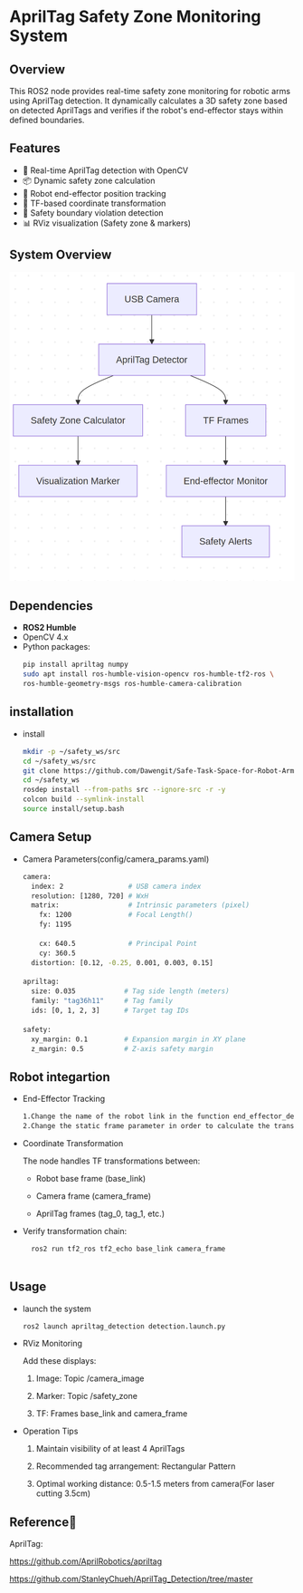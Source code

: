 # AprilTag Safety Zone Monitoring System



## Overview
This ROS2 node provides real-time safety zone monitoring for robotic arms using AprilTag detection. It dynamically calculates a 3D safety zone based on detected AprilTags and verifies if the robot's end-effector stays within defined boundaries.

## Features
- 🎯 Real-time AprilTag detection with OpenCV
- 📦 Dynamic safety zone calculation
- 🤖 Robot end-effector position tracking
- 🔄 TF-based coordinate transformation
- 🚨 Safety boundary violation detection
- 📊 RViz visualization (Safety zone & markers)

## System Overview

![System Architecture](system.png)

## Dependencies
- **ROS2 Humble**
- OpenCV 4.x
- Python packages:
  ```bash
  pip install apriltag numpy
  sudo apt install ros-humble-vision-opencv ros-humble-tf2-ros \
  ros-humble-geometry-msgs ros-humble-camera-calibration

## installation
- install
  ```bash
  mkdir -p ~/safety_ws/src
  cd ~/safety_ws/src
  git clone https://github.com/Dawengit/Safe-Task-Space-for-Robot-Arm.git
  cd ~/safety_ws
  rosdep install --from-paths src --ignore-src -r -y
  colcon build --symlink-install
  source install/setup.bash
  

## Camera Setup
- Camera Parameters(config/camera_params.yaml)
  ```bash
  camera:
    index: 2                # USB camera index
    resolution: [1280, 720] # WxH
    matrix:                 # Intrinsic parameters (pixel)
      fx: 1200              # Focal Length()
      fy: 1195

      cx: 640.5             # Principal Point
      cy: 360.5
    distortion: [0.12, -0.25, 0.001, 0.003, 0.15]

  apriltag:
    size: 0.035            # Tag side length (meters)
    family: "tag36h11"     # Tag family
    ids: [0, 1, 2, 3]      # Target tag IDs

  safety:
    xy_margin: 0.1         # Expansion margin in XY plane
    z_margin: 0.5          # Z-axis safety margin


## Robot integartion
- End-Effector Tracking
  ```bash
  1.Change the name of the robot link in the function end_effector_detector  
  2.Change the static frame parameter in order to calculate the transform coordinate for the system

  
- Coordinate Transformation  

  The node handles TF transformations between:

    - Robot base frame (base_link)

    - Camera frame (camera_frame)

    - AprilTag frames (tag_0, tag_1, etc.)

- Verify transformation chain:
    ```bash
      ros2 run tf2_ros tf2_echo base_link camera_frame
      
## Usage
- launch the system
  ```bash
  ros2 launch apriltag_detection detection.launch.py 
- RViz Monitoring

  Add these displays:

    1. Image: Topic /camera_image

    2. Marker: Topic /safety_zone

    3. TF: Frames base_link and camera_frame

- Operation Tips  

    1. Maintain visibility of at least 4 AprilTags

    2. Recommended tag arrangement: Rectangular Pattern

    3. Optimal working distance: 0.5-1.5 meters from camera(For laser cutting 3.5cm)


## Reference📌
AprilTag:  

https://github.com/AprilRobotics/apriltag

https://github.com/StanleyChueh/AprilTag_Detection/tree/master

